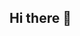 ## Hi there 👋

<!--
**deepikapratapa/deepikapratapa** is a ✨ _special_ ✨ repository because its `README.md` (this file) appears on your GitHub profile.

Here are some ideas to get you started:

## - 🔭 I’m currently working on **data science projects**
## - 🌱 I’m currently learning **advanced statistical methods** and **programming for applied data science**
## - 👯 I’m looking to collaborate on **bioinformatics, healthcare analytics, and predictive modeling projects.**
## - 😄 Pronouns: She/Her
